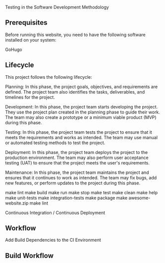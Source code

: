 Testing in the Software Development Methodology

## Prerequisites
Before running this website, you need to have the following software installed on your system:

GoHugo

## Lifecycle
This project follows the following lifecycle:

Planning: In this phase, the project goals, objectives, and requirements are defined. The project team also identifies the tasks, deliverables, and timelines for the project.

Development: In this phase, the project team starts developing the project. They use the project plan created in the planning phase to guide their work. The team may also create a prototype or a minimum viable product (MVP) during this phase.

Testing: In this phase, the project team tests the project to ensure that it meets the requirements and works as intended. The team may use manual or automated testing methods to test the project.

Deployment: In this phase, the project team deploys the project to the production environment. The team may also perform user acceptance testing (UAT) to ensure that the project meets the user's requirements.

Maintenance: In this phase, the project team maintains the project and ensures that it continues to work as intended. The team may fix bugs, add new features, or perform updates to the project during this phase.

make lint
make build
make run
make stop
make test
make clean
make help
make unit-tests
make integration-tests
make package
make awesome-website.zip
make lint


Continuous Integration / Continuous Deployment
## Workflow
Add Build Dependencies to the CI Environment
## Build Workflow
